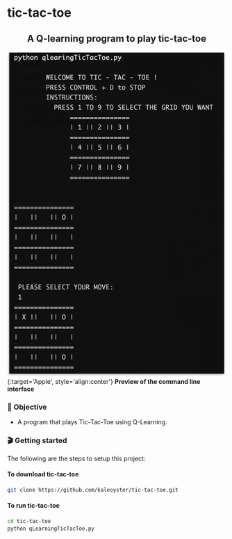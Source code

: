 # tic-tac-toe
<h2 align='center'>
        A Q-learning program to play tic-tac-toe
</h2>

![tic-tac-toe interface](tic-tac-toe.png){:target='Apple', style='align:center'}
**Preview of the command line interface**

### 🎯 Objective
- A program that plays Tic-Tac-Toe using Q-Learning. 

### 🎬 Getting started
The following are the steps to setup this project:

####  To download tic-tac-toe

```zsh
git clone https://github.com/kaleoyster/tic-tac-toe.git
```

####  To run tic-tac-toe

```zsh
cd tic-tac-toe
python qLearningTicTacToe.py
```


